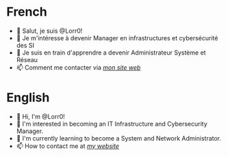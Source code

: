 # French
- 👋 Salut, je suis @Lorr0!
- 👀 Je m'intéresse à devenir Manager en infrastructures et cybersécurité des SI
- 🌱 Je suis en train d'apprendre a devenir Administrateur Système et Réseau
- 📫 Comment me contacter via *[mon site web](https://blanfune.com/)*

# English
- 👋 Hi, I'm @Lorr0!
- 👀 I'm interested in becoming an IT Infrastructure and Cybersecurity Manager.
- 🌱 I'm currently learning to become a System and Network Administrator.
- 📫 How to contact me at *[my website](https://blanfune.com/)*
